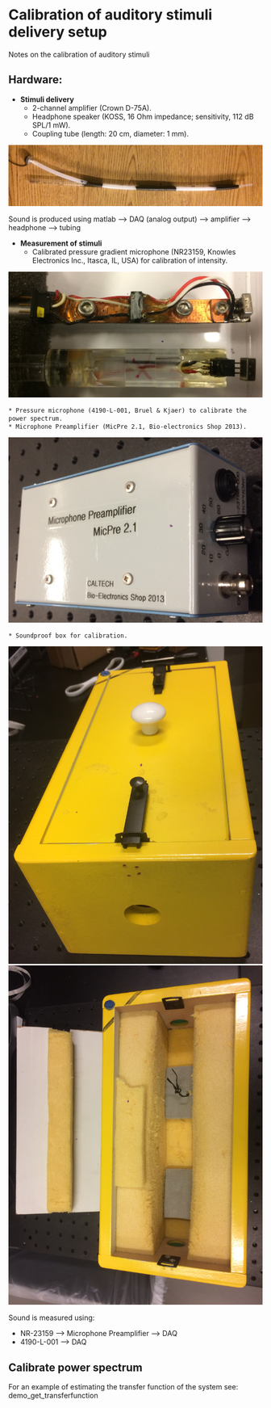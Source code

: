 # Calibration of auditory stimuli delivery setup

Notes on the calibration of auditory stimuli

## Hardware:

* **Stimuli delivery**
    * 2-channel amplifier (Crown D-75A).
    * Headphone speaker (KOSS, 16 Ohm impedance; sensitivity, 112 dB SPL/1 mW).
    * Coupling tube (length: 20 cm, diameter: 1 mm).

![Headphone with tube](inst/images/headphone_and_tube.JPG)

Sound is produced using matlab --> DAQ (analog output) --> amplifier --> headphone --> tubing

* **Measurement of stimuli**
    * Calibrated pressure gradient microphone (NR23159, Knowles Electronics Inc., Itasca, IL, USA) for calibration of intensity.

![NR23159](inst/images/NR23159_microphone.JPG)

    * Pressure microphone (4190-L-001, Bruel & Kjaer) to calibrate the power spectrum.
    * Microphone Preamplifier (MicPre 2.1, Bio-electronics Shop 2013).

![MicPreamp](inst/images/Mircrophone_preamplifier.JPG)

    * Soundproof box for calibration.

![box1](inst/images/soundproofbox_1.JPG)
![box2](inst/images/soundproofbox_2.JPG)

Sound is measured using:

- NR-23159 --> Microphone Preamplifier --> DAQ
- 4190-L-001 --> DAQ

## Calibrate power spectrum

For an example of estimating the transfer function of the system see: demo_get_transferfunction
